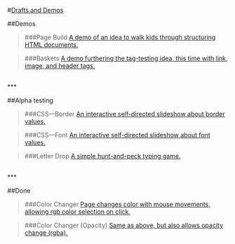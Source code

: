 #[Drafts and Demos](http://elainearcher.com/cbk)

##Demos

>###Page Build
>[A demo of an idea to walk kids through structuring HTML documents.](http://elainearcher.com/cbk/page-build.html)

>###Baskets
>[A demo furthering the tag-testing idea, this time with link, image, and header tags.](http://elainearcher.com/cbk/baskets.html)
<br/>
***

##Alpha testing

>###CSS&#8212;Border
>[An interactive self-directed slideshow about border values.](http://elainearcher.com/cbk/css-border.html)

>###CSS&#8212;Font
>[An interactive self-directed slideshow about font values.](http://elainearcher.com/cbk/css-font.html)

>###Letter Drop
>[A simple hunt-and-peck typing game.](http://elainearcher.com/cbk/letter-drop.html)
<br/>
***

##Done

>###Color Changer
>[Page changes color with mouse movements, allowing rgb color selection on click.](http://elainearcher.com/cbk/color-changer.html)

>###Color Changer (Opacity)
>[Same as above, but also allows opacity change (rgba).](http://elainearcher.com/cbk/color-changer-opacity.html)